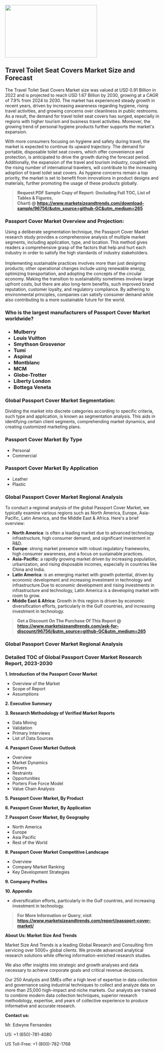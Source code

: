 <p><img class="alignnone size-medium wp-image-20088" src="https://ffe5etoiles.com/wp-content/uploads/2024/12/MST1-300x171.png" alt="" width="300" height="171" /></p><h2>Travel Toilet Seat Covers Market Size and Forecast</h2><p>The Travel Toilet Seat Covers Market size was valued at USD 0.91 Billion in 2022 and is projected to reach USD 1.67 Billion by 2030, growing at a CAGR of 7.9% from 2024 to 2030. The market has experienced steady growth in recent years, driven by increasing awareness regarding hygiene, rising travel activities, and growing concerns over cleanliness in public restrooms. As a result, the demand for travel toilet seat covers has surged, especially in regions with higher tourism and business travel activities. Moreover, the growing trend of personal hygiene products further supports the market's expansion.</p><p>With more consumers focusing on hygiene and safety during travel, the market is expected to continue its upward trajectory. The demand for portable, disposable toilet seat covers, which offer convenience and protection, is anticipated to drive the growth during the forecast period. Additionally, the expansion of the travel and tourism industry, coupled with the rising number of international travelers, will contribute to the increasing adoption of travel toilet seat covers. As hygiene concerns remain a top priority, the market is set to benefit from innovations in product designs and materials, further promoting the usage of these products globally.</p></p><blockquote id="" class=""><strong>Request PDF Sample Copy of Report: (Including Full TOC, List of Tables &amp; Figures, Chart)&nbsp;@&nbsp;<strong><a href="https://www.marketsizeandtrends.com/download-sample/96756/&utm_source=github-GC&utm_medium=265" target="_blank">https://www.marketsizeandtrends.com/download-sample/96756/&utm_source=github-GC&utm_medium=265</a></strong></strong></blockquote><h3 id="" class="">Passport Cover Market&nbsp;Overview and Projection:</h3><p id="" class="">Using a deliberate segmentation technique, the Passport Cover Market research study provides a comprehensive analysis of multiple market segments, including application, type, and location. This method gives readers a comprehensive grasp of the factors that help and hurt each industry in order to satisfy the high standards of industry stakeholders. <br /> <br />Implementing sustainable practices involves more than just designing products; other operational changes include using renewable energy, optimizing transportation, and adopting the concepts of the circular economy. Making the transition to sustainability sometimes involves large upfront costs, but there are also long-term benefits, such improved brand reputation, customer loyalty, and regulatory compliance. By adhering to environmental principles, companies can satisfy consumer demand while also contributing to a more sustainable future for the world.</p><h3 id="" class="">Who is the largest manufacturers of&nbsp;Passport Cover Market worldwide?</h3><h3 class=""><p><ul><li>Mulberry </li><li> Louis Vuitton </li><li> Smythson Grosvenor </li><li> Tumi </li><li> Aspinal </li><li> Montblanc </li><li> MCM </li><li> Globe-Trotter </li><li> Liberty London </li><li> Bottega Veneta</li></ul></p></h3><h3 id="" class="">Global&nbsp;Passport Cover Market Segmentation:</h3><p id="" class="">Dividing the market into discrete categories according to specific criteria, such type and application, is known as segmentation analysis. This aids in identifying certain client segments, comprehending market dynamics, and creating customized marketing plans.</p><h3 id="" class="">Passport Cover Market&nbsp;By Type</h3><p><p><ul><li>Personal</li><li> Commercial</p></li></ul></p></p><h3 id="" class="">Passport Cover Market&nbsp;By Application</h3><p class=""><p><ul><li>Leather</li><li> Plastic</li></ul></p></p><h3 id="" class="">Global Passport Cover Market Regional Analysis</h3><p id="" class="">To conduct a regional analysis of the global Passport Cover Market, we typically examine various regions such as North America, Europe, Asia-Pacific, Latin America, and the Middle East &amp; Africa. Here's a brief overview:</p><ul><li><strong>North America</strong>: is often a leading market due to advanced technology infrastructure, high consumer demand, and significant investment in R&amp;D.</li><li><strong>Europe</strong>: strong market presence with robust regulatory frameworks, high consumer awareness, and a focus on sustainable practices.</li><li><strong>Asia-Pacific</strong>: a rapidly growing market driven by increasing population, urbanization, and rising disposable incomes, especially in countries like China and India.</li><li><strong>Latin America</strong>: is an emerging market with growth potential, driven by economic development and increasing investment in technology and infrastructure.Due to economic development and rising investments in infrastructure and technology, Latin America is a developing market with room to grow.</li><li><strong>Middle East &amp; Africa</strong>: Growth in this region is driven by economic diversification efforts, particularly in the Gulf countries, and increasing investment in technology.</li></ul><blockquote id="" class=""><strong>Get a Discount On The Purchase Of This Report @ <strong><a href="https://www.marketsizeandtrends.com/ask-for-discount/96756/&utm_source=github-GC&utm_medium=265" target="_blank">https://www.marketsizeandtrends.com/ask-for-discount/96756/&utm_source=github-GC&utm_medium=265</a></strong></strong></blockquote><h3 id="" class="">Global Passport Cover Market Regional Analysis</h3><h3 id="" class="">Detailed TOC of Global Passport Cover Market Research Report, 2023-2030</h3><p id="" class=""><strong>1. Introduction of the Passport Cover Market</strong></p><ul><li>Overview of the Market</li><li>Scope of Report</li><li>Assumptions</li></ul><p id="" class=""><strong>2. Executive Summary</strong></p><p id="" class=""><strong>3. Research Methodology of Verified Market Reports</strong></p><ul><li>Data Mining</li><li>Validation</li><li>Primary Interviews</li><li>List of Data Sources</li></ul><p id="" class=""><strong>4. Passport Cover Market Outlook</strong></p><ul><li>Overview</li><li>Market Dynamics</li><li>Drivers</li><li>Restraints</li><li>Opportunities</li><li>Porters Five Force Model</li><li>Value Chain Analysis</li></ul><p id="" class=""><strong>5. Passport Cover Market, By Product</strong></p><p id="" class=""><strong>6. Passport Cover Market, By Application</strong></p><p id="" class=""><strong>7. Passport Cover Market, By Geography</strong></p><ul><li>North America</li><li>Europe</li><li>Asia Pacific</li><li>Rest of the World</li></ul><p id="" class=""><strong>8. Passport Cover Market Competitive Landscape</strong></p><ul><li>Overview</li><li>Company Market Ranking</li><li>Key Development Strategies</li></ul><p id="" class=""><strong>9. Company Profiles</strong></p><p id="" class=""><strong>10. Appendix</strong></p><ul><li>diversification efforts, particularly in the Gulf countries, and increasing investment in technology.</li></ul><blockquote id="" class=""><strong>For More Information or Query, visit <strong><strong><a href="https://www.marketsizeandtrends.com/report/passport-cover-market/" target="_blank">https://www.marketsizeandtrends.com/report/passport-cover-market/</a></strong></strong></strong></blockquote><p id="" class=""><strong>About Us: Market Size And Trends</strong></p><p id="" class="">Market Size And Trends is a leading Global Research and Consulting firm servicing over 5000+ global clients. We provide advanced analytical research solutions while offering information-enriched research studies.</p><p id="" class="">We also offer insights into strategic and growth analyses and data necessary to achieve corporate goals and critical revenue decisions.</p><p id="" class="">Our 250 Analysts and SMEs offer a high level of expertise in data collection and governance using industrial techniques to collect and analyze data on more than 25,000 high-impact and niche markets. Our analysts are trained to combine modern data collection techniques, superior research methodology, expertise, and years of collective experience to produce informative and accurate research.</p><p id="" class=""><strong>Contact us:</strong></p><p id="" class="">Mr. Edwyne Fernandes</p><p id="" class="">US: +1 (650)-781-4080</p><p id="" class="">US Toll-Free: +1 (800)-782-1768</p>
